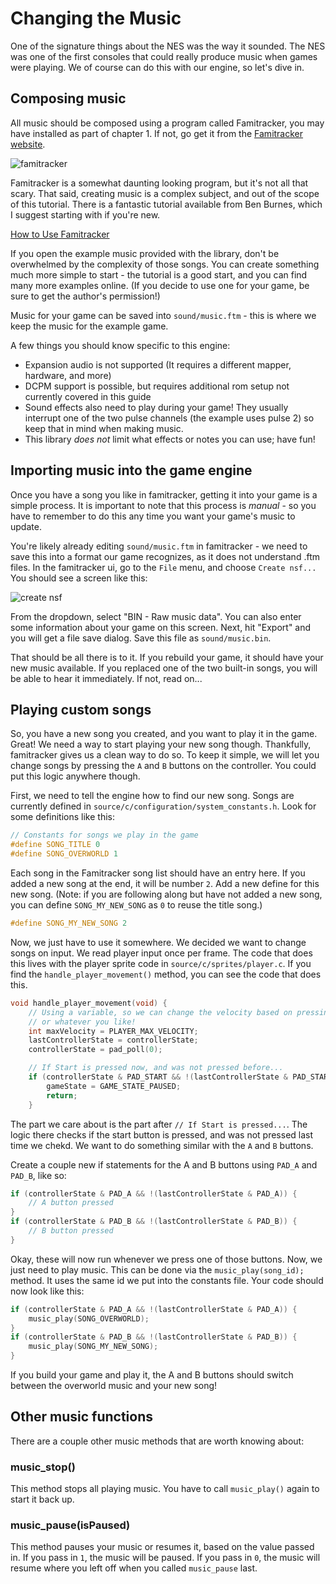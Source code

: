 # Changing the Music

One of the signature things about the NES was the way it sounded. The NES was one of the first consoles that
could really produce music when games were playing. We of course can do this with our engine, so let's dive
in.

## Composing music

All music should be composed using a program called Famitracker, you may have installed as part
of chapter 1. If not, go get it from the [Famitracker website](http://famitracker.org).

![famitracker](../images/famitracker.png)

Famitracker is a somewhat daunting looking program, but it's not all that scary. That said, creating music
is a complex subject, and out of the scope of this tutorial. There is a fantastic tutorial available from Ben
Burnes, which I suggest starting with if you're new.

[How to Use Famitracker](http://btothethree.tumblr.com/post/104644129447/how-to-use-famitracker-chapter-1-introduction)

If you open the example music provided with the library, don't be overwhelmed by the complexity of those songs.
You can create something much more simple to start - the tutorial is a good start, and you can find many more
examples online. (If you decide to use one for your game, be sure to get the author's permission!)

Music for your game can be saved into `sound/music.ftm` - this is where we keep the music for the example
game.

A few things you should know specific to this engine: 
- Expansion audio is not supported (It requires a different mapper, hardware, and more)
- DCPM support is possible, but requires additional rom setup not currently covered in this guide
- Sound effects also need to play during your game! They usually interrupt one of the two pulse channels (the
  example uses pulse 2) so keep that in mind when making music. 
- This library _does not_ limit what effects or notes you can use; have fun!

## Importing music into the game engine

Once you have a song you like in famitracker, getting it into your game is a simple process. It is important to
note that this process is _manual_ - so you have to remember to do this any time you want your game's music
to update. 

You're likely already editing `sound/music.ftm` in famitracker - we need to save this into a format
our game recognizes, as it does not understand .ftm files. In the famitracker ui, go to the `File` menu,
and choose `Create nsf...` You should see a screen like this: 

![create nsf](../images/create_nsf.png)

From the dropdown, select "BIN - Raw music data". You can also enter some information about your game on this
screen. Next, hit "Export" and you will get a file save dialog. Save this file as `sound/music.bin`. 

That should be all there is to it. If you rebuild your game, it should have your new music available. If you
replaced one of the two built-in songs, you will be able to hear it immediately. If not, read on...

## Playing custom songs

So, you have a new song you created, and you want to play it in the game. Great! We need a way to start
playing your new song though. Thankfully, famitracker gives us a clean way to do so. To keep it simple,
we will let you change songs by pressing the `A` and `B` buttons on the controller. You could put this 
logic anywhere though.

First, we need to tell the engine how to find our new song. Songs are currently defined in 
`source/c/configuration/system_constants.h`. Look for some definitions like this: 

```c
// Constants for songs we play in the game
#define SONG_TITLE 0
#define SONG_OVERWORLD 1
```

Each song in the Famitracker song list should have an entry here. If you added a new song at the end, it
will be number `2`. Add a new define for this new song. (Note: if you are following along but have not added
a new song, you can define `SONG_MY_NEW_SONG` as `0` to reuse the title song.)

```c
#define SONG_MY_NEW_SONG 2
```

Now, we just have to use it somewhere. We decided we want to change songs on input. We read player input once
per frame. The code that does this lives with the player sprite code in `source/c/sprites/player.c`. If you find
the `handle_player_movement()` method, you can see the code that does this. 

```c
void handle_player_movement(void) {
    // Using a variable, so we can change the velocity based on pressing a button, having a special item,
    // or whatever you like!
    int maxVelocity = PLAYER_MAX_VELOCITY;
    lastControllerState = controllerState;
    controllerState = pad_poll(0);

    // If Start is pressed now, and was not pressed before...
    if (controllerState & PAD_START && !(lastControllerState & PAD_START)) {
        gameState = GAME_STATE_PAUSED;
        return;
    }
```

The part we care about is the part after `// If Start is pressed...`. The logic there checks if the start
button is pressed, and was not pressed last time we chekd. We want to do something similar with the `A` 
and `B` buttons. 

Create a couple new if statements for the A and B buttons using `PAD_A` and `PAD_B`, like so: 

```c
if (controllerState & PAD_A && !(lastControllerState & PAD_A)) {
    // A button pressed
}
if (controllerState & PAD_B && !(lastControllerState & PAD_B)) {
    // B button pressed
}
```

Okay, these will now run whenever we press one of those buttons. Now, we just need to play music. This
can be done via the `music_play(song_id);` method. It uses the same id we put into the constants file.
Your code should now look like this: 

```c
if (controllerState & PAD_A && !(lastControllerState & PAD_A)) {
    music_play(SONG_OVERWORLD);
}
if (controllerState & PAD_B && !(lastControllerState & PAD_B)) {
    music_play(SONG_MY_NEW_SONG);
}
```

If you build your game and play it, the A and B buttons should switch between the overworld music and
your new song!

## Other music functions

There are a couple other music methods that are worth knowing about: 

### music_stop()

This method stops all playing music. You have to call `music_play()` again to start it back up.

### music_pause(isPaused)

This method pauses your music or resumes it, based on the value passed in. If you pass in `1`, 
the music will be paused. If you pass in `0`, the music will resume where you left off when you
called `music_pause` last.